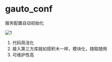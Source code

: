 # gauto_conf
服务配置自动初始化

![1](http://cdn.dpjeep.com/2019/04/1.png)
1. 代码简洁化
2. 接入第三方库就如搭积木一样，模块化，随取随用
3. 可维护性高